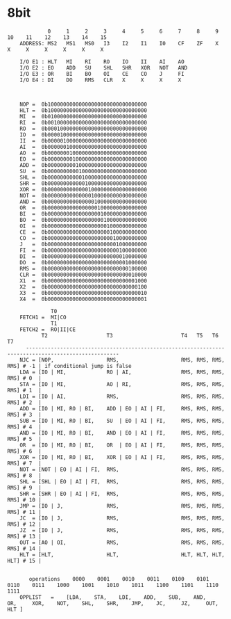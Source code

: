 # 8bit

            	 0     1     2     3     4     5     6     7     8     9     10    11    12    13    14    15
        ADDRESS: MS2   MS1   MS0   I3    I2    I1    I0    CF    ZF    X     X     X     X     X     X     X

        I/O E1 : HLT   MI    RI    RO    IO    II    AI    AO
        I/O E2 : EO    ADD   SU    SHL   SHR   XOR   NOT   AND
        I/O E3 : OR    BI    BO    OI    CE    CO    J     FI
        I/O E4 : DI    DO    RMS   CLR   X     X     X     X



        NOP =  0b10000000000000000000000000000000
        HLT =  0b10000000000000000000000000000000
        MI  =  0b01000000000000000000000000000000
        RI  =  0b00100000000000000000000000000000
        RO  =  0b00010000000000000000000000000000
        IO  =  0b00001000000000000000000000000000
        II  =  0b00000100000000000000000000000000
        AI  =  0b00000010000000000000000000000000
        AO  =  0b00000001000000000000000000000000
        EO  =  0b00000000100000000000000000000000
        ADD =  0b00000000010000000000000000000000
        SU  =  0b00000000001000000000000000000000
        SHL =  0b00000000000100000000000000000000
        SHR =  0b00000000000010000000000000000000
        XOR =  0b00000000000001000000000000000000
        NOT =  0b00000000000000100000000000000000
        AND =  0b00000000000000010000000000000000
        OR  =  0b00000000000000001000000000000000
        BI  =  0b00000000000000000100000000000000
        BO  =  0b00000000000000000010000000000000
        OI  =  0b00000000000000000001000000000000
        CE  =  0b00000000000000000000100000000000
        CO  =  0b00000000000000000000010000000000
        J   =  0b00000000000000000000001000000000
        FI  =  0b00000000000000000000000100000000
        DI  =  0b00000000000000000000000010000000
        DO  =  0b00000000000000000000000001000000
        RMS =  0b00000000000000000000000000100000
        CLR =  0b00000000000000000000000000010000
        X1  =  0b00000000000000000000000000001000
        X2  =  0b00000000000000000000000000000100
        X3  =  0b00000000000000000000000000000010
        X4  =  0b00000000000000000000000000000001
        
                  T0
        FETCH1 =  MI|CO
                  T1
        FETCH2 =  RO|II|CE
               T2                   T3                      T4   T5   T6   T7
          ----------------------------------------------------------------------------------------------------
        NJC = [NOP,                 RMS,                    RMS, RMS, RMS, RMS] # -1 | if conditional jump is false
        LDA = [IO | MI,             RO | AI,                RMS, RMS, RMS, RMS] # 0  |
        STA = [IO | MI,             AO | RI,                RMS, RMS, RMS, RMS] # 1  |
        LDI = [IO | AI,             RMS,                    RMS, RMS, RMS, RMS] # 2  |
        ADD = [IO | MI, RO | BI,    ADD | EO | AI | FI,     RMS, RMS, RMS, RMS] # 3  |
        SUB = [IO | MI, RO | BI,    SU  | EO | AI | FI,     RMS, RMS, RMS, RMS] # 4  |
        AND = [IO | MI, RO | BI,    AND | EO | AI | FI,     RMS, RMS, RMS, RMS] # 5  |
        OR  = [IO | MI, RO | BI,    OR  | EO | AI | FI,     RMS, RMS, RMS, RMS] # 6  |
        XOR = [IO | MI, RO | BI,    XOR | EO | AI | FI,     RMS, RMS, RMS, RMS] # 7  |
        NOT = [NOT | EO | AI | FI,  RMS,                    RMS, RMS, RMS, RMS] # 8  |
        SHL = [SHL | EO | AI | FI,  RMS,                    RMS, RMS, RMS, RMS] # 9  |
        SHR = [SHR | EO | AI | FI,  RMS,                    RMS, RMS, RMS, RMS] # 10 |
        JMP = [IO | J,              RMS,                    RMS, RMS, RMS, RMS] # 11 |
        JC  = [IO | J,              RMS,                    RMS, RMS, RMS, RMS] # 12 |
        JZ  = [IO | J,              RMS,                    RMS, RMS, RMS, RMS] # 13 |
        OUT = [AO | OI,             RMS,                    RMS, RMS, RMS, RMS] # 14 |
        HLT = [HLT,                 HLT,                    HLT, HLT, HLT, HLT] # 15 |
        
        
           operations    0000    0001    0010    0011    0100    0101    0110    0111    1000    1001    1010    1011    1100    1101    1110    1111
        OPPLIST   =    [LDA,    STA,    LDI,    ADD,    SUB,    AND,    OR,     XOR,    NOT,    SHL,    SHR,    JMP,    JC,     JZ,     OUT,    HLT ]

